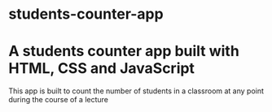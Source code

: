 # students-counter-app
# A students counter app built with HTML, CSS and JavaScript

This app is built to count the number of students in a classroom at any point during the course of a lecture
